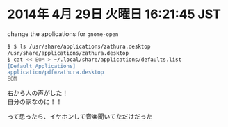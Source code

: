 # 2014年  4月 29日 火曜日 16:21:45 JST

change the applications for `gnome-open`

```bash
$ $ ls /usr/share/applications/zathura.desktop
/usr/share/applications/zathura.desktop
$ cat << EOM > ~/.local/share/applications/defaults.list
[Default Applications]
application/pdf=zathura.desktop
EOM
```

右から人の声がした！  
自分の家なのに！！

って思ったら、イヤホンして音楽聞いてただけだった
